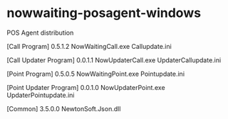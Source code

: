 # nowwaiting-posagent-windows
POS Agent distribution

[Call Program]
0.5.1.2
NowWaitingCall.exe
Callupdate.ini

[Call Updater Program]
0.0.1.1
NowUpdaterCall.exe
UpdaterCallupdate.ini

[Point Program]
0.5.0.5
NowWaitingPoint.exe
Pointupdate.ini

[Point Updater Program]
0.0.1.0
NowUpdaterPoint.exe
UpdaterPointupdate.ini

[Common]
3.5.0.0
NewtonSoft.Json.dll

